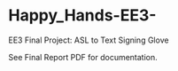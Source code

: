 # Happy_Hands-EE3-
EE3 Final Project: ASL to Text Signing Glove

See Final Report PDF for documentation.
